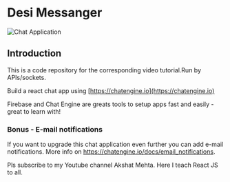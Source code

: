 # Desi Messanger

![Chat Application](https://i.ibb.co/GJwyy9m/Bv9-Js3-QLOLY-HD.jpg)

## Introduction

This is a code repository for the corresponding video tutorial.Run by APIs/sockets.

Build a react chat app using [https://chatengine.io](https://chatengine.io)

Firebase and Chat Engine are greats tools to setup apps fast and easily - great to learn with!

### Bonus - E-mail notifications

If you want to upgrade this chat application even further you can add e-mail notifications. More info on https://chatengine.io/docs/email_notifications.

Pls subscribe to my Youtube channel Akshat Mehta. Here I teach React JS to all.   
